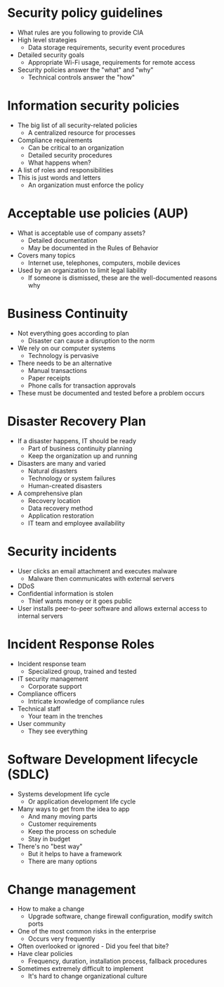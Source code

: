 # Security policy guidelines
- What rules are you following to provide CIA
- High level strategies
	- Data storage requirements, security event procedures
- Detailed security goals
	- Appropriate Wi-Fi usage, requirements for remote access
- Security policies answer the "what" and "why"
	- Technical controls answer the "how"
# Information security policies
- The big list of all security-related policies
	- A centralized resource for processes
- Compliance requirements
	- Can be critical to an organization
	- Detailed security procedures
	- What happens when?
- A list of roles and responsibilities
- This is just words and letters
	- An organization must enforce the policy
# Acceptable use policies (AUP)
- What is acceptable use of company assets?
	- Detailed documentation
	- May be documented in the Rules of Behavior
- Covers many topics
	- Internet use, telephones, computers, mobile devices
- Used by an organization to limit legal liability
	- If someone is dismissed, these are the well-documented reasons why
# Business Continuity
- Not everything goes according to plan
	- Disaster can cause a disruption to the norm
- We rely on our computer systems
	- Technology is pervasive
- There needs to be an alternative
	- Manual transactions
	- Paper receipts
	- Phone calls for transaction approvals
- These must be documented and tested before a problem occurs
# Disaster Recovery Plan
- If a disaster happens, IT should be ready
	- Part of business continuity planning
	- Keep the organization up and running
- Disasters are many and varied
	- Natural disasters
	- Technology or system failures
	- Human-created disasters
- A comprehensive plan
	- Recovery location
	- Data recovery method
	- Application restoration
	- IT team and employee availability
# Security incidents
- User clicks an email attachment and executes malware
	- Malware then communicates with external servers
- DDoS
- Confidential information is stolen
	- Thief wants money or it goes public
- User installs peer-to-peer software and allows external access to internal servers
# Incident Response Roles
- Incident response team
	- Specialized group, trained and tested
- IT security management
	- Corporate support
- Compliance officers
	- Intricate knowledge of compliance rules
- Technical staff
	- Your team in the trenches
- User community
	- They see everything
# Software Development lifecycle (SDLC)
- Systems development life cycle
	- Or application development life cycle
- Many ways to get from the idea to app
	- And many moving parts
	- Customer requirements
	- Keep the process on schedule
	- Stay in budget
- There's no "best way"
	- But it helps to have a framework
	- There are many options
# Change management
- How to make a change
	- Upgrade software, change firewall configuration, modify switch ports
- One of the most common risks in the enterprise
	- Occurs very frequently
- Often overlooked or ignored - Did you feel that bite?
- Have clear policies
	- Frequency, duration, installation process, fallback procedures
- Sometimes extremely difficult to implement
	- It's hard to change organizational culture